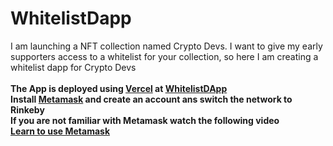 # WhitelistDapp
<div>I am launching a NFT collection named Crypto Devs. I want to give my early supporters access to a whitelist for your collection, so here I am creating a whitelist dapp for Crypto Devs</div><br/>
<b>The App is deployed using <a href="https://vercel.com">Vercel</a> at <a href="https://whitelist-dapp-olive-five.vercel.app/">WhitelistDApp</a> </b>
<br>
<b> Install <a href="https://chrome.google.com/webstore/detail/metamask/nkbihfbeogaeaoehlefnkodbefgpgknn?hl=en">Metamask</a> and create an account ans switch the network to Rinkeby</b><br>
<b> If you are not familiar with Metamask watch the following video <b><br>
  <a href="https://youtu.be/tw-tQD0jztE">Learn to use Metamask</a>
